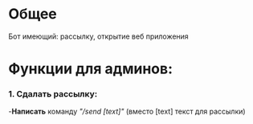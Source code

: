 # Общее
Бот имеющий: рассылку, открытие веб приложения

# Функции для админов:
### 1. Сдалать рассылку:
-**Написать** команду _"/send [text]"_ (вместо [text] текст для рассылки)

   
